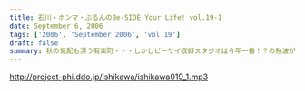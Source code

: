 ```yaml
---
title: 石川・ホンマ・ぶるんのBe-SIDE Your Life! vol.19-1
date: September 6, 2006
tags: ['2006', 'September 2006', 'vol.19']
draft: false
summary: 秋の気配も漂う有楽町・・・しかしビーサイ収録スタジオは今年一番！？の熱波が襲う猛暑！（本当に暑い！）そして、そのスタジオの外には公私共々あつーい、あまーい人生を送っている田野ディレクターが！NAMAE
---
```


http://project-phi.ddo.jp/ishikawa/ishikawa019_1.mp3